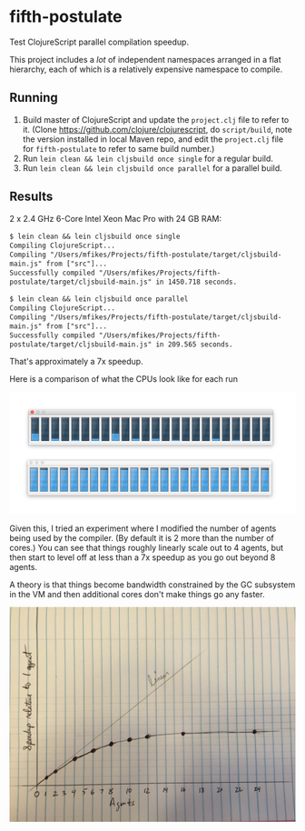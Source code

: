# fifth-postulate

Test ClojureScript parallel compilation speedup.

This project includes a _lot_ of independent namespaces arranged in a flat hierarchy, each of which is a relatively expensive namespace to compile.

## Running

1. Build master of ClojureScript and update the `project.clj` file to refer to it. (Clone https://github.com/clojure/clojurescript, do `script/build`, note the version installed in local Maven repo, and edit the `project.clj` file for `fifth-postulate` to refer to same build number.)
2. Run `lein clean && lein cljsbuild once single` for a regular build.
3. Run `lein clean && lein cljsbuild once parallel` for a parallel build.

## Results

2 x 2.4 GHz 6-Core Intel Xeon Mac Pro with 24 GB RAM:

```
$ lein clean && lein cljsbuild once single
Compiling ClojureScript...
Compiling "/Users/mfikes/Projects/fifth-postulate/target/cljsbuild-main.js" from ["src"]...
Successfully compiled "/Users/mfikes/Projects/fifth-postulate/target/cljsbuild-main.js" in 1450.718 seconds.
```

```
$ lein clean && lein cljsbuild once parallel
Compiling ClojureScript...
Compiling "/Users/mfikes/Projects/fifth-postulate/target/cljsbuild-main.js" from ["src"]...
Successfully compiled "/Users/mfikes/Projects/fifth-postulate/target/cljsbuild-main.js" in 209.565 seconds.
```

That's approximately a 7x speedup.

Here is a comparison of what the CPUs look like for each run

<img src="cpus.png"/>

Given this, I tried an experiment where I modified the number of agents being used by the compiler. (By default it is 2 more than the number of cores.) You can see that things roughly linearly scale out to 4 agents, but then start to level off at less than a 7x speedup as you go out beyond 8 agents.

A theory is that things become bandwidth constrained by the GC subsystem in the VM and then additional cores don't make things go any faster.

<img src="speedup.jpg"/>
